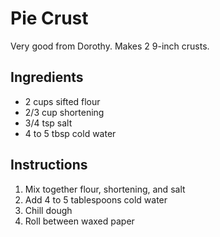 # Pie Crust

Very good from Dorothy. Makes 2 9-inch crusts.

## Ingredients

- 2 cups sifted flour
- 2/3 cup shortening
- 3/4 tsp salt
- 4 to 5 tbsp cold water

## Instructions

1. Mix together flour, shortening, and salt
2. Add 4 to 5 tablespoons cold water
3. Chill dough
4. Roll between waxed paper

